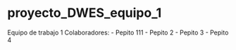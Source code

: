 # proyecto_DWES_equipo_1

Equipo de trabajo 1
Colaboradores:
    - Pepito 111
    - Pepito 2
    - Pepito 3
    - Pepito 4
